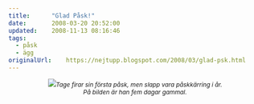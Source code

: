 ```yaml
---
title:		"Glad Påsk!"
date:		2008-03-20 20:52:00
updated:	2008-11-13 08:16:46
tags: 
  - påsk
  - ägg	
originalUrl:	https://nejtupp.blogspot.com/2008/03/glad-psk.html
---
```


<div style="text-align: center;"><img src="../../../../img/_MG_0425_1024pix.jpg"><span style="font-size:85%;"><span style="font-style: italic;">Tage firar sin första påsk, men slapp vara påskkärring i år.<br>På bilden är han fem dagar gammal.</span></span><br></div>
<!-- no comments on this post -->